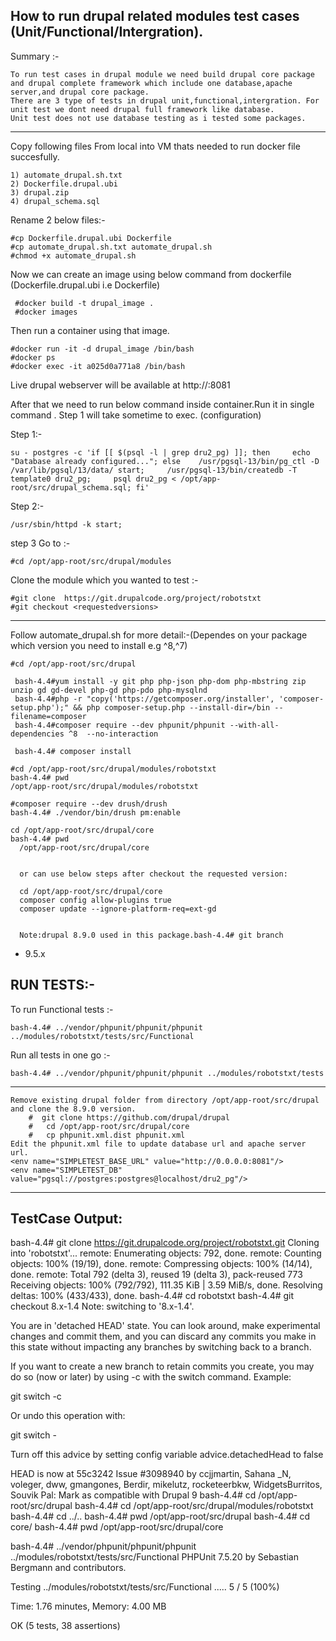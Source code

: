 
How to run drupal related modules test cases (Unit/Functional/Intergration).
-------------

Summary :-
    
    To run test cases in drupal module we need build drupal core package and drupal complete framework which include one database,apache server,and drupal core package.
    There are 3 type of tests in drupal unit,functional,intergration. For unit test we dont need drupal full framework like database.
    Unit test does not use database testing as i tested some packages.
 
*************************

Copy following files From local into VM thats needed to run docker file succesfully.

    1) automate_drupal.sh.txt
    2) Dockerfile.drupal.ubi
    3) drupal.zip
    4) drupal_schema.sql

Rename 2 below files:-

    #cp Dockerfile.drupal.ubi Dockerfile
    #cp automate_drupal.sh.txt automate_drupal.sh
    #chmod +x automate_drupal.sh
     

Now we can create an image  using below command from dockerfile (Dockerfile.drupal.ubi i.e Dockerfile)
  
     #docker build -t drupal_image .
     #docker images
 
 
Then run a container using that image.

    #docker run -it -d drupal_image /bin/bash
    #docker ps
    #docker exec -it a025d0a771a8 /bin/bash

Live drupal webserver will be available at http://<ip>:8081

After that we need to run below command inside container.Run it in single command . 
Step 1 will take sometime to exec. (configuration)

Step 1:- 

    su - postgres -c 'if [[ $(psql -l | grep dru2_pg) ]]; then     echo "Database already configured..."; else    /usr/pgsql-13/bin/pg_ctl -D /var/lib/pgsql/13/data/ start;     /usr/pgsql-13/bin/createdb -T template0 dru2_pg;     psql dru2_pg < /opt/app-root/src/drupal_schema.sql; fi'

Step 2:-

    /usr/sbin/httpd -k start;


step 3 Go to :-

    #cd /opt/app-root/src/drupal/modules

Clone the module which you wanted to test :-

    #git clone  https://git.drupalcode.org/project/robotstxt
    #git checkout <requestedversions>   
----  
Follow automate_drupal.sh for more detail:-(Dependes on your package which version you need to install e.g ^8,^7)
  
    #cd /opt/app-root/src/drupal
    
     bash-4.4#yum install -y git php php-json php-dom php-mbstring zip unzip gd gd-devel php-gd php-pdo php-mysqlnd
     bash-4.4#php -r "copy('https://getcomposer.org/installer', 'composer-setup.php');" && php composer-setup.php --install-dir=/bin --filename=composer
     bash-4.4#composer require --dev phpunit/phpunit --with-all-dependencies ^8  --no-interaction

     bash-4.4# composer install
    
    #cd /opt/app-root/src/drupal/modules/robotstxt
    bash-4.4# pwd
    /opt/app-root/src/drupal/modules/robotstxt

    #composer require --dev drush/drush
    bash-4.4# ./vendor/bin/drush pm:enable   

    cd /opt/app-root/src/drupal/core
    bash-4.4# pwd
      /opt/app-root/src/drupal/core
	  
	  
	  or can use below steps after checkout the requested version:
	  
	  cd /opt/app-root/src/drupal/core
	  composer config allow-plugins true
	  composer update --ignore-platform-req=ext-gd
	  
	  
      Note:drupal 8.9.0 used in this package.bash-4.4# git branch
* 9.5.x
 
RUN TESTS:- 
----------

To run Functional tests :-      

    bash-4.4# ../vendor/phpunit/phpunit/phpunit ../modules/robotstxt/tests/src/Functional
   
Run all tests in one go :-
    
    bash-4.4# ../vendor/phpunit/phpunit/phpunit ../modules/robotstxt/tests
    


---------------------------------------------------------------------------
      
    Remove existing drupal folder from directory /opt/app-root/src/drupal and clone the 8.9.0 version.
        #  git clone https://github.com/drupal/drupal  
        #   cd /opt/app-root/src/drupal/core
        #   cp phpunit.xml.dist phpunit.xml
    Edit the phpunit.xml file to update database url and apache server url.
    <env name="SIMPLETEST_BASE_URL" value="http://0.0.0.0:8081"/>
    <env name="SIMPLETEST_DB" value="pgsql://postgres:postgres@localhost/dru2_pg"/>
    
-------


TestCase Output:
--------------------------
bash-4.4# git clone https://git.drupalcode.org/project/robotstxt.git
Cloning into 'robotstxt'...
remote: Enumerating objects: 792, done.
remote: Counting objects: 100% (19/19), done.
remote: Compressing objects: 100% (14/14), done.
remote: Total 792 (delta 3), reused 19 (delta 3), pack-reused 773
Receiving objects: 100% (792/792), 111.35 KiB | 3.59 MiB/s, done.
Resolving deltas: 100% (433/433), done.
bash-4.4# cd robotstxt
bash-4.4# git checkout 8.x-1.4
Note: switching to '8.x-1.4'.

You are in 'detached HEAD' state. You can look around, make experimental
changes and commit them, and you can discard any commits you make in this
state without impacting any branches by switching back to a branch.

If you want to create a new branch to retain commits you create, you may
do so (now or later) by using -c with the switch command. Example:

  git switch -c <new-branch-name>

Or undo this operation with:

  git switch -

Turn off this advice by setting config variable advice.detachedHead to false

HEAD is now at 55c3242 Issue #3098940 by ccjjmartin, Sahana _N, voleger, dww, gmangones, Berdir, mikelutz, rocketeerbkw, WidgetsBurritos, Souvik Pal: Mark as compatible with Drupal 9
bash-4.4# cd /opt/app-root/src/drupal
bash-4.4# cd /opt/app-root/src/drupal/modules/robotstxt
bash-4.4# cd ../..
bash-4.4# pwd
/opt/app-root/src/drupal
bash-4.4# cd core/
bash-4.4# pwd
/opt/app-root/src/drupal/core

bash-4.4#  ../vendor/phpunit/phpunit/phpunit ../modules/robotstxt/tests/src/Functional
PHPUnit 7.5.20 by Sebastian Bergmann and contributors.

Testing ../modules/robotstxt/tests/src/Functional
.....                                                               5 / 5 (100%)

Time: 1.76 minutes, Memory: 4.00 MB

OK (5 tests, 38 assertions)
